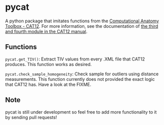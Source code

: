 # pycat

A python package that imitates functions from the [Computational Anatomy Toolbox - CAT12](http://www.neuro.uni-jena.de/cat/).
For more information, see the documentation of [the third and fourth module in the CAT12 manual](http://www.neuro.uni-jena.de/cat12/CAT12-Manual.pdf).

## Functions

`pycat.get_TIV()`: Extract TIV values from every .XML file that CAT12 produces. This function works as desired.

`pycat.check_sample_homogeneity`: Check sample for outliers  using distance measurements. This function currently does not provided the exact logic that CAT12 has. Have a look at the FIXME.

## Note
pycat is still under development so feel free to add more functionality to it by sending pull requests!